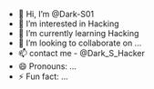 - 👋 Hi, I’m @Dark-S01
- 👀 I’m interested in Hacking 
- 🌱 I’m currently learning Hacking 
- 💞️ I’m looking to collaborate on ...
- 📫 contact me - @Dark_S_Hacker
- 😄 Pronouns: ...
- ⚡ Fun fact: ...

<!---
Dark-S01/Dark-S01 is a ✨ special ✨ repository because its `README.md` (this file) appears on your GitHub profile.
You can click the Preview link to take a look at your changes.
--->
